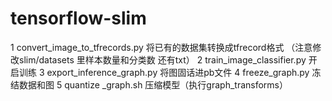# tensorflow-slim
1 convert_image_to_tfrecords.py 将已有的数据集转换成tfrecord格式 （注意修改slim/datasets 里样本数量和分类数 还有txt）
2 train_image_classifier.py 开启训练
3 export_inference_graph.py 将图固话进pb文件
4 freeze_graph.py 冻结数据和图 
5 quantize _graph.sh 压缩模型（执行graph_transforms） 
